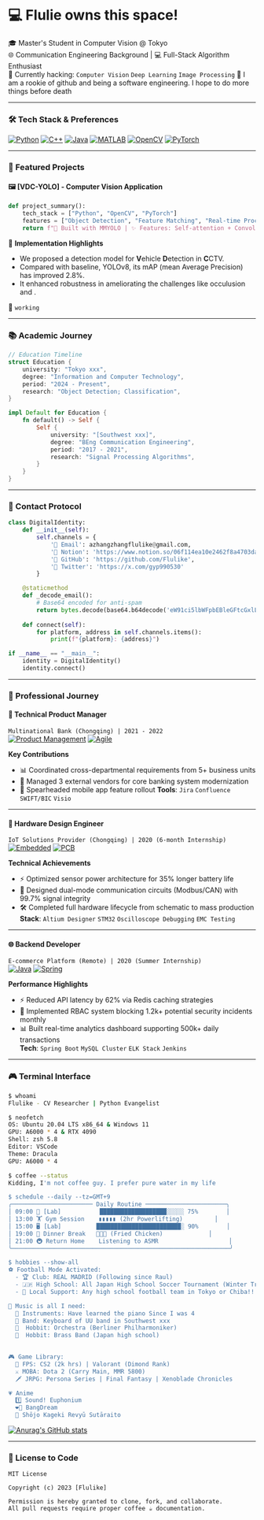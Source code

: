 # 💻 Flulie owns this space!

🎓 Master's Student in Computer Vision @ Tokyo  
🌐 Communication Engineering Background | 💻 Full-Stack Algorithm Enthusiast  
🔭 Currently hacking: `Computer Vision` `Deep Learning` `Image Processing`
👨 I am a rookie of github and being a software engineering. I hope to do more things before death

---

### 🛠️ Tech Stack & Preferences
[![Python](https://img.shields.io/badge/-Python-3776AB?logo=python&style=for-the-badge&logoColor=white)](https://www.python.org/)
[![C++](https://img.shields.io/badge/-C++-00599C?logo=c%2B%2B&style=for-the-badge)](https://isocpp.org/)
[![Java](https://img.shields.io/badge/-Java-007396?logo=java&style=for-the-badge)](https://www.java.com/)
[![MATLAB](https://img.shields.io/badge/-MATLAB-0076A8?logo=mathworks&style=for-the-badge)](https://www.mathworks.com/)
[![OpenCV](https://img.shields.io/badge/-OpenCV-5C3EE8?logo=opencv&style=for-the-badge)](https://opencv.org/)
[![PyTorch](https://img.shields.io/badge/-PyTorch-EE4C2C?logo=pytorch&style=for-the-badge)](https://pytorch.org/)

---

### 🌱 Featured Projects
#### 🖼️ [VDC-YOLO] - Computer Vision Application
```python
def project_summary():
    tech_stack = ["Python", "OpenCV", "PyTorch"]
    features = ["Object Detection", "Feature Matching", "Real-time Processing"]
    return f"🚀 Built with MMYOLO | ✨ Features: Self-attention + Convolution"
```
📌 **Implementation Highlights**  
- We proposed a detection model for **V**ehicle **D**etection in **C**CTV. 
- Compared with baseline, YOLOv8, its mAP (mean Average Precision) has improved 2.8%.  
- It enhanced robustness in ameliorating the challenges like occulusion and .

🔗 `working`

---

### 📚 Academic Journey
```rust
// Education Timeline
struct Education {
    university: "Tokyo xxx",
    degree: "Information and Computer Technology",
    period: "2024 - Present",
    research: "Object Detection; Classification",
}

impl Default for Education {
    fn default() -> Self {
        Self {
            university: "[Southwest xxx]",
            degree: "BEng Communication Engineering",
            period: "2017 - 2021",
            research: "Signal Processing Algorithms",
        }
    }
}
```

---

### 📮 Contact Protocol
```python
class DigitalIdentity:
    def __init__(self):
        self.channels = {
            '📧 Email': azhangzhangflulike@gmail.com,
            '💼 Notion': 'https://www.notion.so/06f114ea10e2462f8a4703da39604450?pvs=4', 'Only got my permission' 
            '🐙 GitHub': 'https://github.com/Flulike',
            '📱 Twitter': 'https://x.com/gyp990530'
        }

    @staticmethod
    def _decode_email():
        # Base64 encoded for anti-spam
        return bytes.decode(base64.b64decode('eW91ci5lbWFpbEBleGFtcGxlLmNvbQ=='), 'utf-8')
    
    def connect(self):
        for platform, address in self.channels.items():
            print(f"{platform}: {address}")

if __name__ == "__main__":
    identity = DigitalIdentity()
    identity.connect()
```

---
### 👷 Professional Journey

#### 🏦 **Technical Product Manager**  
`Multinational Bank (Chongqing) | 2021 - 2022`  
[![Product Management](https://img.shields.io/badge/-Product_Mgmt-FF6F61?logo=atlassian&style=flat-square)](https://www.atlassian.com/) 
[![Agile](https://img.shields.io/badge/-Agile-00968F?logo=agile&style=flat-square)]()

**Key Contributions**  
- 📊 Coordinated cross-departmental requirements from 5+ business units  
- 🤝 Managed 3 external vendors for core banking system modernization  
- 🚀 Spearheaded mobile app feature rollout 
**Tools**: `Jira` `Confluence` `SWIFT/BIC` `Visio`

---

#### 🔌 **Hardware Design Engineer**  
`IoT Solutions Provider (Chongqing) | 2020 (6-month Internship)`  
[![Embedded](https://img.shields.io/badge/-Embedded-044F88?logo=raspberry-pi&style=flat-square)](https://www.arm.com/) 
[![PCB](https://img.shields.io/badge/-PCB-8A2BE2?logo=altium-designer&style=flat-square)]()

**Technical Achievements**  
- ⚡ Optimized sensor power architecture for 35% longer battery life  
- 📡 Designed dual-mode communication circuits (Modbus/CAN) with 99.7% signal integrity  
- 🛠️ Completed full hardware lifecycle from schematic to mass production  
**Stack**: `Altium Designer` `STM32` `Oscilloscope Debugging` `EMC Testing`

---

#### 🌐 **Backend Developer**  
`E-commerce Platform (Remote) | 2020 (Summer Internship)`  
[![Java](https://img.shields.io/badge/-Java-007396?logo=java&style=flat-square)](https://www.java.com/) 
[![Spring](https://img.shields.io/badge/-Spring-6DB33F?logo=spring&style=flat-square)](https://spring.io/)

**Performance Highlights**  
- ⚡ Reduced API latency by 62% via Redis caching strategies  
- 🔐 Implemented RBAC system blocking 1.2k+ potential security incidents monthly  
- 📊 Built real-time analytics dashboard supporting 500k+ daily transactions  
**Tech**: `Spring Boot` `MySQL Cluster` `ELK Stack` `Jenkins`

---
### 🎮 Terminal Interface
```bash
$ whoami
Flulike - CV Researcher | Python Evangelist

$ neofetch
OS: Ubuntu 20.04 LTS x86_64 & Windows 11
GPU: A6000 * 4 & RTX 4090
Shell: zsh 5.8 
Editor: VSCode 
Theme: Dracula
GPU: A6000 * 4

$ coffee --status
Kidding, I'm not coffee guy. I prefer pure water in my life

$ schedule --daily --tz=GMT+9
╭─────────────────────── Daily Routine ───────────────────────╮
│ 09:00 🧪 [Lab]           ███████████████████░░░░░ 75%        │
│ 13:00 🏋️ Gym Session    ▮▮▮▮▮ (2hr Powerlifting)         │
│ 15:00 🖥️ [Lab]          ████████████████████████░ 90%        │
│ 19:00 🍜 Dinner Break   🍣🍚🥢 (Fried Chicken)             │
│ 21:00 🚇 Return Home    Listening to ASMR                    │
╰──────────────────────────────────────────────────────────────╯

$ hobbies --show-all
⚽ Football Mode Activated:
  - 🏆 Club: REAL MADRID (Following since Raul)
  - 🇯🇵 High School: All Japan High School Soccer Tournament (Winter Tradition)
  - 🎌 Local Support: Any high school football team in Tokyo or Chiba!!!

🎵 Music is all I need:
  🎹 Instruments: Have learned the piano Since I was 4
  🎹 Band: Keyboard of UU band in Southwest xxx
  🎻  Hobbit: Orchestra (Berliner Philharmoniker)
  🎷  Hobbit: Brass Band (Japan high school)
  

🎮 Game Library:
  🔫 FPS: CS2 (2k hrs) | Valorant (Dimond Rank)
  ⚔️ MOBA: Dota 2 (Carry Main, MMR 5800)
  🗡️ JRPG: Persona Series | Final Fantasy | Xenoblade Chronicles

💗 Anime
  1️⃣ Sound! Euphonium
  ❤️‍🔥 BangDream
  💝 Shōjo Kageki Revyū Sutāraito


```

[![Anurag's GitHub stats](https://github-readme-stats.vercel.app/api?username=Flulike)](https://github.com/anuraghazra/github-readme-stats)

---

### 📜 License to Code
```
MIT License

Copyright (c) 2023 [Flulike]

Permission is hereby granted to clone, fork, and collaborate.
All pull requests require proper coffee ☕ documentation.


